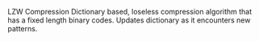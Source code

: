 LZW Compression
Dictionary based, loseless compression algorithm that has a fixed length binary codes. Updates dictionary as it encounters new patterns.
